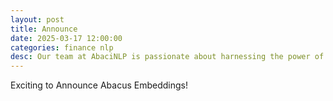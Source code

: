 ```yaml
---
layout: post
title: Announce
date: 2025-03-17 12:00:00
categories: finance nlp
desc: Our team at AbaciNLP is passionate about harnessing the power of financial text data. Today, we're proud to introduce our latest breakthrough: a cutting-edge financial embedding model and API that surpasses existing public models. And this is just the beginning - stay tuned for more exciting developments to come!
---
```


Exciting to Announce Abacus Embeddings!